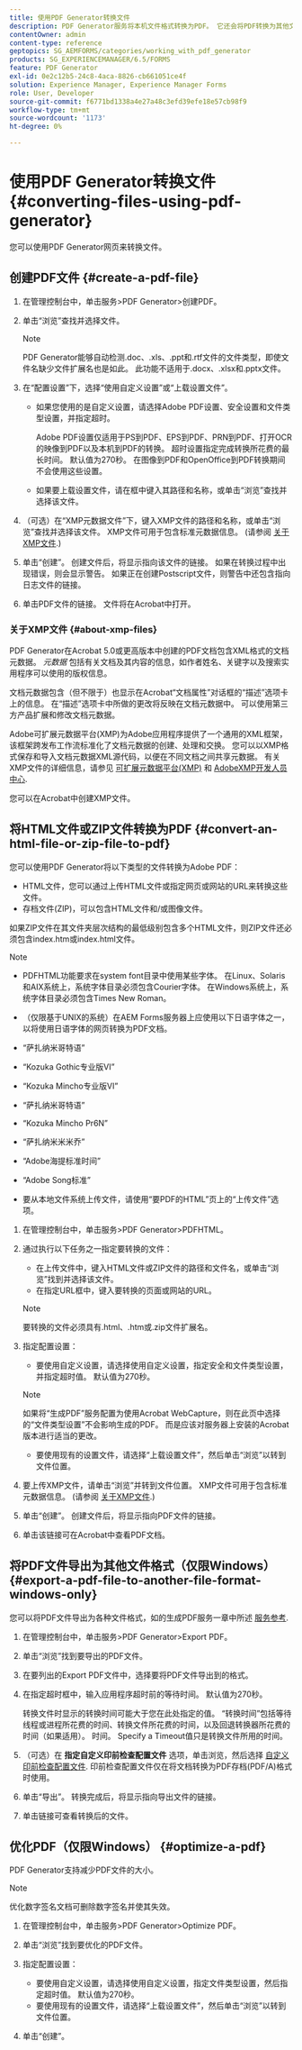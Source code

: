 ```yaml
---
title: 使用PDF Generator转换文件
description: PDF Generator服务将本机文件格式转换为PDF。 它还会将PDF转换为其他文件格式并优化PDF文档的大小。
contentOwner: admin
content-type: reference
geptopics: SG_AEMFORMS/categories/working_with_pdf_generator
products: SG_EXPERIENCEMANAGER/6.5/FORMS
feature: PDF Generator
exl-id: 0e2c12b5-24c8-4aca-8826-cb661051ce4f
solution: Experience Manager, Experience Manager Forms
role: User, Developer
source-git-commit: f6771bd1338a4e27a48c3efd39efe18e57cb98f9
workflow-type: tm+mt
source-wordcount: '1173'
ht-degree: 0%

---
```


# 使用PDF Generator转换文件{#converting-files-using-pdf-generator}

您可以使用PDF Generator网页来转换文件。

## 创建PDF文件 {#create-a-pdf-file}

1. 在管理控制台中，单击服务>PDF Generator>创建PDF。
1. 单击“浏览”查找并选择文件。

   >[!NOTE]
   >
   >PDF Generator能够自动检测.doc、.xls、.ppt和.rtf文件的文件类型，即使文件名缺少文件扩展名也是如此。 此功能不适用于.docx、.xlsx和.pptx文件。

1. 在“配置设置”下，选择“使用自定义设置”或“上载设置文件”。

   * 如果您使用的是自定义设置，请选择Adobe PDF设置、安全设置和文件类型设置，并指定超时。

     Adobe PDF设置仅适用于PS到PDF、EPS到PDF、PRN到PDF、打开OCR的映像到PDF以及本机到PDF的转换。 超时设置指定完成转换所花费的最长时间。 默认值为270秒。 在图像到PDF和OpenOffice到PDF转换期间不会使用这些设置。

   * 如果要上载设置文件，请在框中键入其路径和名称，或单击“浏览”查找并选择该文件。

1. （可选）在“XMP元数据文件”下，键入XMP文件的路径和名称，或单击“浏览”查找并选择该文件。 XMP文件可用于包含标准元数据信息。 (请参阅 [关于XMP文件](converting-files-using-pdf-generator.md#about-xmp-files).)
1. 单击“创建”。 创建文件后，将显示指向该文件的链接。 如果在转换过程中出现错误，则会显示警告。 如果正在创建Postscript文件，则警告中还包含指向日志文件的链接。
1. 单击PDF文件的链接。 文件将在Acrobat中打开。

### 关于XMP文件 {#about-xmp-files}

PDF Generator在Acrobat 5.0或更高版本中创建的PDF文档包含XML格式的文档元数据。 *元数据* 包括有关文档及其内容的信息，如作者姓名、关键字以及搜索实用程序可以使用的版权信息。

文档元数据包含（但不限于）也显示在Acrobat“文档属性”对话框的“描述”选项卡上的信息。 在“描述”选项卡中所做的更改将反映在文档元数据中。 可以使用第三方产品扩展和修改文档元数据。

Adobe可扩展元数据平台(XMP)为Adobe应用程序提供了一个通用的XML框架，该框架跨发布工作流标准化了文档元数据的创建、处理和交换。 您可以以XMP格式保存和导入文档元数据XML源代码，以便在不同文档之间共享元数据。 有关XMP文件的详细信息，请参见 [可扩展元数据平台(XMP)](https://www.adobe.com/products/xmp/) 和 [AdobeXMP开发人员中心](https://www.adobe.com/devnet/xmp.html).

您可以在Acrobat中创建XMP文件。

## 将HTML文件或ZIP文件转换为PDF {#convert-an-html-file-or-zip-file-to-pdf}

您可以使用PDF Generator将以下类型的文件转换为Adobe PDF：

* HTML文件，您可以通过上传HTML文件或指定网页或网站的URL来转换这些文件。
* 存档文件(ZIP)，可以包含HTML文件和/或图像文件。

如果ZIP文件在其文件夹层次结构的最低级别包含多个HTML文件，则ZIP文件还必须包含index.htm或index.html文件。

>[!NOTE]
>
>* PDFHTML功能要求在system font目录中使用某些字体。 在Linux、Solaris和AIX系统上，系统字体目录必须包含Courier字体。 在Windows系统上，系统字体目录必须包含Times New Roman。
>
>* （仅限基于UNIX的系统）在AEM Forms服务器上应使用以下日语字体之一，以将使用日语字体的网页转换为PDF文档。
>
>  * “萨扎纳米哥特语”
>  * “Kozuka Gothic专业版VI”
>  * “Kozuka Mincho专业版VI”
>  * “萨扎纳米哥特语”
>  * “Kozuka Mincho Pr6N”
>  * “萨扎纳米米米乔”
>  * “Adobe海提标准时间”
>  * “Adobe Song标准”
>
>* 要从本地文件系统上传文件，请使用“要PDF的HTML”页上的“上传文件”选项。

1. 在管理控制台中，单击服务>PDF Generator>PDFHTML。
1. 通过执行以下任务之一指定要转换的文件：

   * 在上传文件中，键入HTML文件或ZIP文件的路径和文件名，或单击“浏览”找到并选择该文件。
   * 在指定URL框中，键入要转换的页面或网站的URL。

   >[!NOTE]
   >
   >要转换的文件必须具有.html、.htm或.zip文件扩展名。

1. 指定配置设置：

   * 要使用自定义设置，请选择使用自定义设置，指定安全和文件类型设置，并指定超时值。 默认值为270秒。

   >[!NOTE]
   >
   >如果将“生成PDF”服务配置为使用Acrobat WebCapture，则在此页中选择的“文件类型设置”不会影响生成的PDF。 而是应该对服务器上安装的Acrobat版本进行适当的更改。

   * 要使用现有的设置文件，请选择“上载设置文件”，然后单击“浏览”以转到文件位置。

1. 要上传XMP文件，请单击“浏览”并转到文件位置。 XMP文件可用于包含标准元数据信息。 (请参阅 [关于XMP文件](converting-files-using-pdf-generator.md#about-xmp-files).)
1. 单击“创建”。 创建文件后，将显示指向PDF文件的链接。
1. 单击该链接可在Acrobat中查看PDF文档。

## 将PDF文件导出为其他文件格式（仅限Windows） {#export-a-pdf-file-to-another-file-format-windows-only}

您可以将PDF文件导出为各种文件格式，如的生成PDF服务一章中所述 [服务参考](https://www.adobe.com/go/learn_aemforms_services_63).

1. 在管理控制台中，单击服务>PDF Generator>Export PDF。
1. 单击“浏览”找到要导出的PDF文件。
1. 在要列出的Export PDF文件中，选择要将PDF文件导出到的格式。
1. 在指定超时框中，输入应用程序超时前的等待时间。 默认值为270秒。

   转换文件时显示的转换时间可能大于您在此处指定的值。 “转换时间”包括等待线程或进程所花费的时间、转换文件所花费的时间，以及回退转换器所花费的时间（如果适用）。 时间。 Specify a Timeout值只是转换文件所用的时间。

1. （可选）在 **指定自定义印前检查配置文件** 选项，单击浏览，然后选择 [自定义印前检查配置文件](https://helpx.adobe.com/acrobat/using/preflight-profiles-acrobat-pro.html). 印前检查配置文件仅在将文档转换为PDF存档(PDF/A)格式时使用。
1. 单击“导出”。 转换完成后，将显示指向导出文件的链接。
1. 单击链接可查看转换后的文件。

## 优化PDF（仅限Windows） {#optimize-a-pdf}

PDF Generator支持减少PDF文件的大小。

>[!NOTE]
>
>优化数字签名文档可删除数字签名并使其失效。

1. 在管理控制台中，单击服务>PDF Generator>Optimize PDF。
1. 单击“浏览”找到要优化的PDF文件。
1. 指定配置设置：

   * 要使用自定义设置，请选择使用自定义设置，指定文件类型设置，然后指定超时值。 默认值为270秒。
   * 要使用现有的设置文件，请选择“上载设置文件”，然后单击“浏览”以转到文件位置。

1. 单击“创建”。
